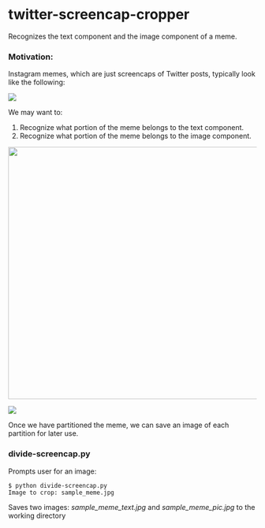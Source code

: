 # twitter-screencap-cropper

Recognizes the text component and the image component of a meme. 

### Motivation: 
Instagram memes, which are just screencaps of Twitter posts, typically look like the following:

![](../twitter-screencap-cropper/docs/sample_meme.jpg)

We may want to: 

1. Recognize what portion of the meme belongs to the text component.
2. Recognize what portion of the meme belongs to the image component.

<img src="./docs/sample_meme_contours" width="512px">

![](../twitter-screencap-cropper/docs/sample_meme_contours.jpg)

Once we have partitioned the meme, we can save an image of each partition for later use.

### divide-screencap.py

Prompts user for an image:

~~~
$ python divide-screencap.py
Image to crop: sample_meme.jpg
~~~

Saves two images: *sample\_meme_text.jpg* and *sample\_meme_pic.jpg* to the working directory






